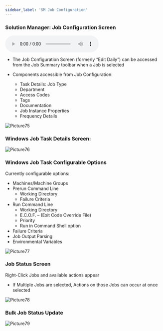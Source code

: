 ```yaml
---
sidebar_label: 'SM Job Configuration'
---
```


### Solution Manager: Job Configuration Screen

<audio controls="controls">
  <source type="audio/mp3" src="audiobasic/SolutionManagerJobConfigurationScreen.mp3"></source>
  <p>Your browser does not support the audio element.</p>
</audio>

* The Job Configuration Screen (formerly “Edit Daily”) can be accessed from the Job Summary toolbar when a Job is selected

* Components accessible from Job Configuration:
  * Task Details: Job Type
  * Department
  * Access Codes
  * Tags
  * Documentation
  * Job Instance Properties
  * Frequency Details

![Picture75](/imgbasic/Picture75.png)   

### Windows Job Task Details Screen:

![Picture76](/imgbasic/Picture76.png) 

### Windows Job Task Configurable Options

Currently configurable options:  

* Machines/Machine Groups  
* Prerun Command Line  
  * Working Directory  
  * Failure Criteria  
* Run Command Line  
  * Working Directory  
  * E.C.O.F. – (Exit Code Override File)  
  * Priority  
  * Run in Command Shell option  
* Failure Criteria  
* Job Output Parsing  
* Environmental Variables  

![Picture77](/imgbasic/Picture77.png)   

### Job Status Screen

Right-Click Jobs and available actions appear

* If Multiple Jobs are selected, Actions on those Jobs can occur at once selected 

![Picture78](/imgbasic/Picture78.png) 

### Bulk Job Status Update

![Picture79](/imgbasic/Picture79.png)